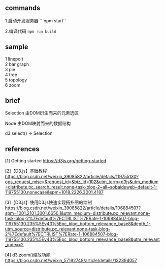 
## commands

1.启动开发服务器
```npm start``

2.编译代码
```npm run build```

## sample

1 linepolt  
2 bar graph  
3 pie  
4 tree  
5 topology  
6 zoom  

## brief

Selection 
  由DOM衍生而来的元素选区

Node
  由DOM映射而来的数据结构

d3.select(<Selector>) => Selection


## references

[1] Getting started https://d3js.org/getting-started

[2]【D3.js】基础教程 https://blog.csdn.net/weixin_39085822/article/details/119755130?ops_request_misc=&request_id=&biz_id=102&utm_term=d3js&utm_medium=distribute.pc_search_result.none-task-blog-2~all~sobaiduweb~default-1-119755130.nonecase&spm=1018.2226.3001.4187

[3]【D3.js】使用D3.js快速实现拓扑图的绘制 https://blog.csdn.net/weixin_39085822/article/details/106884507?spm=1001.2101.3001.6650.1&utm_medium=distribute.pc_relevant.none-task-blog-2%7Edefault%7ECTRLIST%7ERate-1-106884507-blog-119755130.235%5Ev43%5Epc_blog_bottom_relevance_base8&depth_1-utm_source=distribute.pc_relevant.none-task-blog-2%7Edefault%7ECTRLIST%7ERate-1-106884507-blog-119755130.235%5Ev43%5Epc_blog_bottom_relevance_base8&utm_relevant_index=2


[4] d3.zoom()缩放功能 https://blog.csdn.net/weixin_57182748/article/details/132394057
